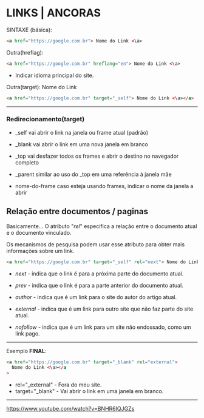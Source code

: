 # LINKS | ANCORAS

SINTAXE (básica):

```HTML
<a href="https://google.com.br"> Nome do Link <\a>
```

Outra(hreflag):

```HTML
<a href="https://google.com.br" hreflang="en"> Nome do Link <\a>
```

- Indicar idioma principal do site.

Outra(target):
Nome do Link

```html
<a href="https://google.com.br" target="_self"> Nome do Link <\a></a>
```

---

### Redirecionamento(target)

- \_self vai abrir o link na janela ou frame atual (padrão)

- \_blank vai abrir o link em uma nova janela em branco

- \_top vai desfazer todos os frames e abrir o destino no navegador completo

- \_parent similar ao uso do \_top em uma referência à janela mãe

- nome-do-frame caso esteja usando frames, indicar o nome da janela a abrir

## Relação entre documentos / paginas

Basicamente... O atributo "_rel_" especifica a relação entre o documento atual e o documento vinculado.

Os mecanismos de pesquisa podem usar esse atributo para obter mais informações sobre um link.

```html
<a href="https://google.com.br" target="_self" rel="next"> Nome do Link <\a></a>
```

- _next_ - indica que o link é para a próxima parte do documento atual.

- _prev_ - indica que o link é para a parte anterior do documento atual.

- _author_ - indica que é um link para o site do autor do artigo atual.

- _external_ - indica que é um link para outro site que não faz parte do site atual.

- _nofollow_ - indica que é um link para um site não endossado, como um link pago.

---

Exemplo **FINAL**:

```html
<a href="https://google.com.br" target="_blank" rel="external">
  Nome do Link <\a></a
>
```

- rel="_external" - Fora do meu site.
- target="\_blank" - Vai abrir o link em uma janela em branco.

---

https://www.youtube.com/watch?v=BNHR6IQJGZs
